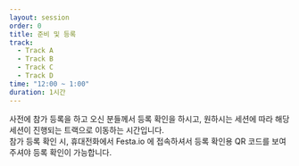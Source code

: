 ```yaml
---
layout: session
order: 0
title: 준비 및 등록
track:
  - Track A
  - Track B
  - Track C
  - Track D
time: "12:00 ~ 1:00"
duration: 1시간
---
```

사전에 참가 등록을 하고 오신 분들께서 등록 확인을 하시고, 원하시는 세션에 따라 해당 세션이 진행되는 트랙으로 이동하는 시간입니다.  
참가 등록 확인 시, 휴대전화에서 Festa.io 에 접속하셔서 등록 확인용 QR 코드를 보여주셔야 등록 확인이 가능합니다.
